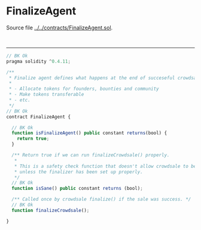 # FinalizeAgent

Source file [../../contracts/FinalizeAgent.sol](../../contracts/FinalizeAgent.sol).

<br />

<hr />

```javascript
// BK Ok
pragma solidity ^0.4.11;

/**
 * Finalize agent defines what happens at the end of succeseful crowdsale.
 *
 * - Allocate tokens for founders, bounties and community
 * - Make tokens transferable
 * - etc.
 */
// BK Ok
contract FinalizeAgent {

  // BK Ok
  function isFinalizeAgent() public constant returns(bool) {
    return true;
  }

  /** Return true if we can run finalizeCrowdsale() properly.
   *
   * This is a safety check function that doesn't allow crowdsale to begin
   * unless the finalizer has been set up properly.
   */
  // BK Ok
  function isSane() public constant returns (bool);

  /** Called once by crowdsale finalize() if the sale was success. */
  // BK Ok
  function finalizeCrowdsale();

}

```
